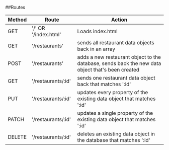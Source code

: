 
##Routes

| Method  | Route  | Action |
| ------------- | --------------- | ----- |
| GET | '/' OR '/index.html' | Loads index.html |
| GET | '/restaurants' | sends all restaurant data objects back in an array |
| POST | '/restaurants' | adds a new restaurant object to the database, sends back the new data object that's been created |
| GET | '/restaurants/:id' | sends one restaurant data object back that matches ':id' |
| PUT | '/restaurants/:id' | updates every property of the existing data object that matches ':id' |
| PATCH | '/restaurants/:id' | updates a single property of the existing data object that matches ':id' |
| DELETE | '/restaurants/:id' | deletes an existing data object in the database that matches ':id' |
